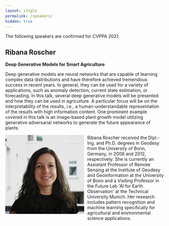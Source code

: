 ```yaml
---
layout: single
permalink: /speakers/
hidden: true
---
```

<link rel="stylesheet" href="/assets/css/main.css">
<link rel="stylesheet" href="https://cdn.jsdelivr.net/npm/@fortawesome/fontawesome-free@5/css/all.min.css">
<!--
| A | B |
| C | D |-->

<!-- could have images if we can, not necessary.  later. -->
<!-- |![Alt text](https://amytabb.com/images/amy_tabb_sep_2018.jpg)| temp|-->
<!-- <i class="fas fa-fw fa-envelope-square" aria-hidden="true"> -->

The following speakers are confirmed for CVPPA 2021.

## Ribana Roscher

**Deep Generative Models for Smart Agriculture**


Deep generative models are neural networks that are capable of learning complex data distributions and have therefore achieved tremendous success in recent years. In general, they can be used for a variety of applications, such as anomaly detection, current state estimation, or forecasting. In this talk, several deep generative models will be presented and how they can be used in agriculture. A particular focus will be on the interpretability of the results, i.e., a human-understandable representation of the results with high information content. One prominent example covered in this talk is an image-based plant growth model utilizing generative adversarial networks to generate the future appearance of plants.


<img src="../assets/img/speakers/ribana-roscher.jpeg" alt="Ribana Roscher headshot" align = "left" style="width:250px; padding: 0px 10px 10px 0px"/> Ribana Roscher received the Dipl.-Ing. and Ph.D. degrees in Geodesy from the University of Bonn, Germany, in 2008 and 2012, respectively. She is currently an Assistant Professor of Remote Sensing at the Institute of Geodesy and Geoinformation at the University of Bonn and a Visiting Professor in the Future Lab 'AI for Earth Observation' at the Technical University Munich. Her research includes pattern recognition and machine learning specifically for agricultural and environmental science applications.



